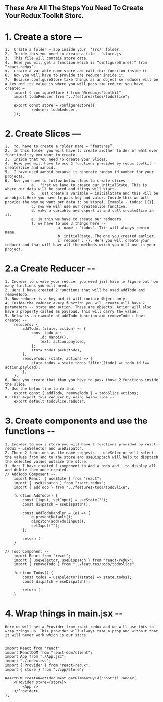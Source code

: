## These Are All The Steps You Need To Create Your Redux Toolkit Store.

# 1. Create a store —

    1.	Create a folder — app inside your  ‘src/‘ folder.
    2.	Inside this you need to create a file — ‘store.js’.
    3.	This file will contain store data.
    4.	Here you will get a function which is “configureStore()” from “react-redux”.
    5.	Create a variable name store and call that function inside it.
    6.	Now you will have to provide the reducer inside it.
    7.	Because configureStore take things as an object so reducer will be a key and its value is where you will pass the reducer you have created —
        import { configureStore } from "@reduxjs/toolkit";
        import todoReducer from "../features/todo/todoSlice";

        export const store = configureStore({
                reducer: todoReducer,
        });

# 2. Create Slices —

    1.	You have to create a folder name — “features”.
    2.	In this folder you will have to create another folder of what ever functionality you want to create.
    3.	Inside that you need to create your Slices.
    4.	Here you will have to use 2 functions provided by redux toolkit — createSlice and nanoid.
    5.	I have used nanoid because it generate random id number for your projects.
    6.	Now you have to follow below steps to create slices —
    			a.	first we have to create our initialState. This is where our data will be saved and things will start.
    			b.	just create a variable — initialState and this will be an object.Here you have to pass key and value. Inside this we will provide the way we want our data to be stored. Example - todos: [{}].
    			c. now we will use our createSlice function.
    			d. make a variable and export it and call createSlice in it.
    			e. in this we have to create our reducers.
    			f. we have to use 3 things here --
    						a. name : "todos". This will always remain name.
    						b. initialState. The one you created earlier.
    						c. reducer : {}. Here you will create your reducer and that will have all the methods which you will use in your project.

# 2.a Create Reducer --

    1. Inorder to create your reducer you need just have to figure out how many functions you will need.
    2. Here I have created 2 functions that will be used addTodo and removeTodo.
    3. Now reducer is a key and it will contain Object only.
    4. Inside the reducer every function you will create will have 2 parameters -- state and action. These are objects. Action will also have a property called as payload. This will carry the value.
    5. Below is an example of addTodo function and removeTodo i have created --
        reducers: {
            addTodo: (state, action) => {
                const todo = {
                    id: nanoid(),
                    text: action.payload,
                };
                state.todos.push(todo);
            },
            removeTodo: (state, action) => {
                state.todos = state.todos.filter((todo) => todo.id !== action.payload);
            },
        },
    6. Once you create that than you have to pass those 2 functions inside the slice.
    7. Use the below line to do that --
        export const { addTodo, removeTodo } = todoSlice.actions;
    8. Than export this reducer by using below line --
        export default todoSlice.reducer;

# 3. Create components and use the functions --

    1. Inorder to use a store you will have 2 functions provided by react-redux — useSelector and useDispatch.
    2. These 2 functions as the name suggests -- useSelector will select the values from and to the store and useDisptach will help to disptach the selected values outside the store.
    3. Here I have created 1 component to Add a todo and 1 to display all and delete them once created.
    // AddTodo Component --
        import React, { useState } from "react";
        import { useDispatch } from "react-redux";
        import { addTodo } from "../features/todo/todoSlice";

        function AddTodo() {
            const [input, setInput] = useState("");
            const dispatch = useDispatch();

            const addTodoHandler = (e) => {
                e.preventDefault();
                dispatch(addTodo(input));
                setInput("");
            };

            return ()
        }

    // Todo Component --
        import React from "react";
        import { useSelector, useDispatch } from "react-redux";
        import { removeTodo } from "../features/todo/todoSlice";

        function Todos() {
            const todos = useSelector((state) => state.todos);
            const dispatch = useDispatch();

            return ()
        }

# 4. Wrap things in main.jsx --

    Here we will get a Provider from react-redux and we will use this to wrap things up. This provider will always take a prop and without that it will never work which is our store.


    import React from "react";
    import ReactDOM from "react-dom/client";
    import App from "./App.jsx";
    import "./index.css";
    import { Provider } from "react-redux";
    import { store } from "./app/store";

    ReactDOM.createRoot(document.getElementById("root")).render(
        <Provider store={store}>
            <App />
        </Provider>
    );
